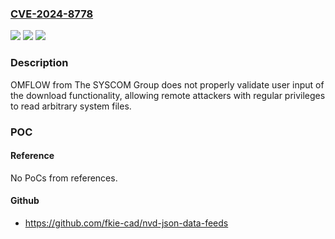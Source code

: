 ### [CVE-2024-8778](https://cve.mitre.org/cgi-bin/cvename.cgi?name=CVE-2024-8778)
![](https://img.shields.io/static/v1?label=Product&message=OMFLOW&color=blue)
![](https://img.shields.io/static/v1?label=Version&message=1.1.6.0%3C%3D%201.2.1.2%20&color=brighgreen)
![](https://img.shields.io/static/v1?label=Vulnerability&message=CWE-36%20Absolute%20Path%20Traversal&color=brighgreen)

### Description

OMFLOW from The SYSCOM Group does not properly validate user input of the download functionality, allowing remote attackers with regular privileges to read arbitrary system files.

### POC

#### Reference
No PoCs from references.

#### Github
- https://github.com/fkie-cad/nvd-json-data-feeds

